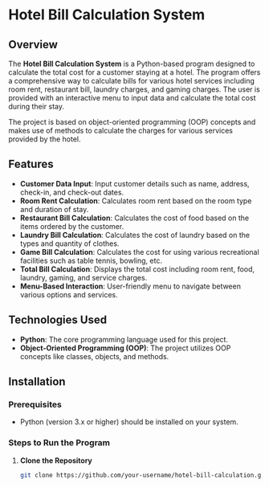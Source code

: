 # Hotel Bill Calculation System

## Overview

The **Hotel Bill Calculation System** is a Python-based program designed to calculate the total cost for a customer staying at a hotel. The program offers a comprehensive way to calculate bills for various hotel services including room rent, restaurant bill, laundry charges, and gaming charges. The user is provided with an interactive menu to input data and calculate the total cost during their stay.

The project is based on object-oriented programming (OOP) concepts and makes use of methods to calculate the charges for various services provided by the hotel.

## Features

- **Customer Data Input**: Input customer details such as name, address, check-in, and check-out dates.
- **Room Rent Calculation**: Calculates room rent based on the room type and duration of stay.
- **Restaurant Bill Calculation**: Calculates the cost of food based on the items ordered by the customer.
- **Laundry Bill Calculation**: Calculates the cost of laundry based on the types and quantity of clothes.
- **Game Bill Calculation**: Calculates the cost for using various recreational facilities such as table tennis, bowling, etc.
- **Total Bill Calculation**: Displays the total cost including room rent, food, laundry, gaming, and service charges.
- **Menu-Based Interaction**: User-friendly menu to navigate between various options and services.

## Technologies Used

- **Python**: The core programming language used for this project.
- **Object-Oriented Programming (OOP)**: The project utilizes OOP concepts like classes, objects, and methods.

## Installation

### Prerequisites

- Python (version 3.x or higher) should be installed on your system.
  
### Steps to Run the Program

1. **Clone the Repository**

   ```bash
   git clone https://github.com/your-username/hotel-bill-calculation.git
